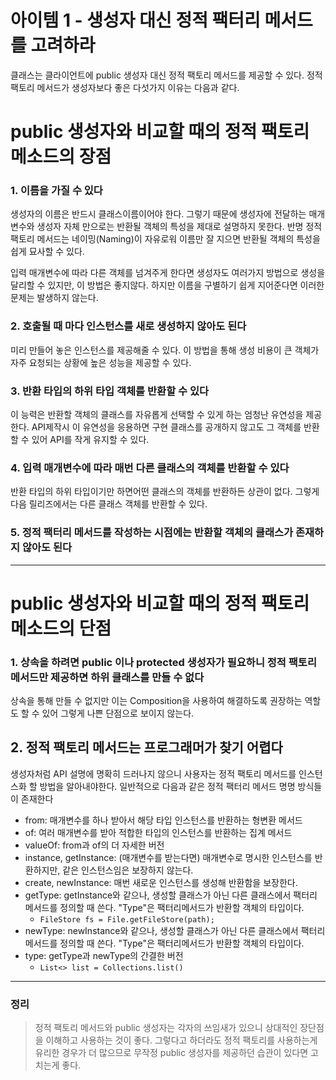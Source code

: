 # 아이템 1 - 생성자 대신 정적 팩터리 메서드를 고려하라

클래스는 클라이언트에 public 생성자 대신 정적 팩토리 메서드를 제공할 수 있다. 정적 팩토리 메서드가 생성자보다 좋은 다섯가지 이유는 다음과 같다.

# public 생성자와 비교할 때의 정적 팩토리 메소드의 **장점**

### 1. 이름을 가질 수 있다
생성자의 이름은 반드시 클래스이름이어야 한다. 그렇기 때문에 생성자에 전달하는 매개변수와 생성자 자체 만으로는 반환될 객체의 특성을 제대로 설명하지 못한다. 반명 정적 팩토리 메서드는 네이밍(Naming)이 자유로워 이름만 잘 지으면 반환될 객체의 특성을 쉽게 묘사할 수 있다.

입력 매개변수에 따라 다른 객체를 넘겨주게 한다면 생성자도 여러가지 방법으로 생성을 달리할 수 있지만, 이 방법은 좋지않다. 하지만 이름을 구별하기 쉽게 지어준다면 이러한 문제는 발생하지 않는다.

### 2. 호출될 때 마다 인스턴스를 새로 생성하지 않아도 된다
미리 만들어 놓은 인스턴스를 제공해줄 수 있다. 이 방법을 통해 생성 비용이 큰 객체가 자주 요청되는 상황에 높은 성능을 제공할 수 있다.

### 3. 반환 타입의 하위 타입 객체를 반환할 수 있다
이 능력은 반환할 객체의 클래스를 자유롭게 선택할 수 있게 하는 엄청난 유연성을 제공한다. API제작시 이 유연성을 응용하면 구현 클래스를 공개하지 않고도 그 객체를 반환할 수 있어 API를 작게 유지할 수 있다.

### 4. 입력 매개변수에 따라 매번 다른 클래스의 객체를 반환할 수 있다
반환 타입의 하위 타입이기만 하면어떤 클래스의 객체를 반환하든 상관이 없다. 그렇게 다음 릴리즈에서는 다른 클래스 객체를 반환할 수 있다.

### 5. 정적 팩터리 메서드를 작성하는 시점에는 반환할 객체의 클래스가 존재하지 않아도 된다

***

# public 생성자와 비교할 때의 정적 팩토리 메소드의 **단점**

### 1. 상속을 하려면 public 이나 protected 생성자가 필요하니 정적 팩토리 메서드만 제공하면 하위 클래스를 만들 수 없다
상속을 통해 만들 수 없지만 이는 Composition을 사용하여 해결하도록 권장하는 역할도 할 수 있어 그렇게 나쁜 단점으로 보이지 않는다.

## 2. 정적 팩토리 메서드는 프로그래머가 찾기 어렵다
생성자처럼 API 설명에 명확히 드러나지 않으니 사용자는 정적 팩토리 메서드를 인스턴스화 할 방법을 알아내야한다. 일반적으로 다음과 같은 정적 팩터리 메서드 명명 방식들이 존재한다

* from: 매개변수를 하나 받아서 해당 타입 인스턴스를 반환하는 형변환 메서드
* of: 여러 매개변수를 받아 적합한 타입의 인스턴스를 반환하는 집계 메서드
* valueOf: from과 of의 더 자세한 버전
* instance, getInstance: (매개변수를 받는다면) 매개변수로 명시한 인스턴스를 반환하지만, 같은 인스턴스임은 보장하지 않는다.
* create, newInstance: 매번 새로운 인스턴스를 생성해 반환함을 보장한다.
* getType: getInstance와 같으나, 생성할 클래스가 아닌 다른 클래스에서 팩터리 메서드를 정의할 때 쓴다. "Type"은 팩터리메서드가 반환할 객체의 타입이다.
    * `FileStore fs = File.getFileStore(path);`
* newType: newInstance와 같으나, 생성할 클래스가 아닌 다른 클래스에서 팩터리 메서드를 정의할 때 쓴다. "Type"은 팩터리메서드가 반환할 객체의 타입이다.
* type: getType과 newType의 간결한 버전
    * `List<> list = Collections.list()`

***
### 정리

> 정적 팩토리 메서드와 public 생성자는 각자의 쓰임새가 있으니 상대적인 장단점을 이해하고 사용하는 것이 좋다. 그렇다고 하더라도 정적 팩토리를 사용하는게 유리한 경우가 더 많으므로 무작정 public 생성자를 제공하던 습관이 있다면 고치는게 좋다.
